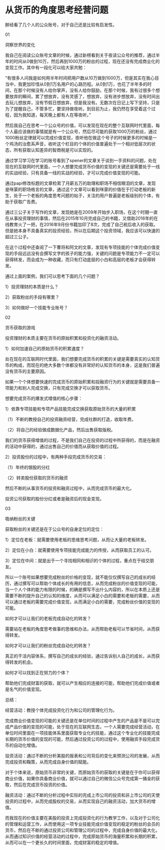 # 从货币的角度思考经营问题

醉经看了几个人的公众账号，对于自己还是比较有启发性。

01

洞察世界的变化

我自己在阅读公众账号文章的时候，通过新榜看到关于夜读公众号的推荐，通过半年的时间从0做到10万，然后再到1000万的粉丝的过程，现在还没有完成商业化的变现工作。其中有一段化可以给大家共勉：

“有很多人问我是如何用半年时间把用户数从10万做到1000万，但是其实在我心目当中，我更加珍惜从0到1万名用户的心路历程。从0到1万，也花了半年多的时间，在那个时候没有人给你掌声，没有人给你鼓励，在那个时候，我有过很多个想要放弃的瞬间，累了想放弃，没有灵感了，想放弃，没有进步想放弃，没有时间出去玩儿想放弃，没有节假日想放弃，但是我没有。无数次在日记上写下坚持，只是为了提醒自己，不管多忙，要坚持做夜听。到目前为止，我仍然在享受着这个过程，因为我知道，每天晚上都有人在等夜听。”

然后我自己在思考一个公众号的价值，可以发现在现在的整个互联网时代里面，每个人最应该做的事情就是有一个公众号，然后尽可能的获取1000万的粉丝，通过1000粉丝定律就可以完成价值变现，夜听他在做这个号子的时候更多的时候是一个鸡汤的治愈系声音，收听这个栏目的个体的价值普遍处于一个相对低层次的状态，所有获取认知差异的智商税是可以实现的。

通过学习学习在学习的账号看到了spener的文章关于谈到一手资料的问题，处在现在的互联网时代里面，一个人想要完成货币价值的变现的关键还是需要处于一线的实战经验，只有具备一线的实战的经验，才可以完成价值变现的可能。

通过papi修改标题的文章检索了月薪五万的助理和职场不相信眼泪的文章，发现是咪蒙的职场格言的文章，通过这个文章可以看到咪蒙的价值在于打动老板的新生，处于一个老板的角度思考问题的帖子，关注的用户普遍是老板级别的个体，有助于获取广告费。

通过三公子关于写作的文章，发现她是在2009年开始步入职场，在这个时期一直在从事投资理财的事情，然后在2015年10月完成自己的书籍，又借助2016年的在线教育火了一把，在2016年9月份书籍加印了8次，完成了自己税后收入的获取。但是她本身不具备真实的投资经验，所以在后期这个投资领域，我应该可以快速的超过三公子。

在这个过程中还查阅了一下曹将和阿文的文章，发现有专项技能的个体完成价值变现的手段远远没有会撰写文字的孩子的能力强，关键的问题是专项能力不一定可以获得转发，而会成为一种收藏，而只有打动底层的小白和高层的老板才会获得转发。

通过上面的案例，我们可以思考下面的几个问题？

1）投资理财的本质是什么？

2）获取粉丝的手段有哪里？

3）如何做好一个技能专业账号？

02

货币获取的游戏

投资理财的本质主要在货币的原始积累和投资化的融资活动。

1）如何加速自己的原始货币的积累速度？

处在现在的互联网时代里面，我们想要完成货币的积累的关键是需要真实的认知货币的构成，而现在的绝大多数个体都没有非常好的认知货币的本身，这是我们普遍没有货币的主要原因。

如果一个个体想要快速的完成货币的原始积累和投融资行为的关键就是需要具备一项能力和别人完成交换，只有完成交换才可以获取货币。

想要完成货币的爆发式增值的核心步骤：

1）依靠专项技能和专项产品技能完成交换获取原始货币的大量的积累

（1）不断的教授自己的投资融资经营，完成社群的打造，收取年费。

（2）将自己的经验做成数据化产品，然后出售获取版税。

我们的货币获得增值的过程，不是我们自己在投资的过程中所获得的，而是在融资的活动中获得的，通过出售自己的价值而从获取价值的过程。

2）投资股份的过程中，有两种手段完成货币的交易：

（1）年终的银股的分红

（2）转卖股份获取的货币的融资

然后不断的从事货币的投资和融资过程中，从而完成货币的最大化。

投资公司获取的股份分红或者是融资后的现金变现。

03

吸纳粉丝的关键

获取粉丝的关键还是在于公众号的自身定位的定位：

1）定位在老板：就需要使用老板的思维思考问题，从而让大量的老板转发。

2）定位在小白：就需要使用专项技能完成能力的传授，从而获取员工的认可。

3）定位在中间：就是出于一个寻找相同和相识的个体的过程，重点在于结交朋友。

所以一个账号如果想要完成粉丝的价格的变现，就不能仅仅撰写自己的成长的经历，通过撰写可以帮助个体成长的有用的信息，从而完成粉丝的价值变现的可能，当一个人个体的能力有限的时候，的确是撰写不出什么内容的，所以在本质上还是需要不断的提升自己的认知的维度，从而可以满足小白的需要和老板的需要，从而可以通过老板的需要完成价值变现，从而满足小白的需要，完成粉丝价值的变现的可能。

如何才可以让我们的老板完成自动化的转发？

需要站在老板的角度思考做事的思维和办法，从而帮助老板可以节省时间，从而获得转发。

如何才可以让我们的粉丝完成自动化的转发？

真正的干活内容体系，撰写自己的成长的经验，通过告诉别人自己的成长，从而获得转发的机会。

如何才可以找到正在努力的个体？

帮助他们完成财富的获取，就可以产生相应的连接的可能，帮助他们完成价值或者是名气的价值变现。

总结：

经营活动：教授个体完成投资化行为和公司的管理化行为。

完成商业价值变现的可能的关键还是在单位时间的过程中产生的产品是不是可以完成产品价值的变现的可能，处于现在的互联网生态，一个人需要完成经营活动，在单位时间里面在一项技能体系里面获取专业化的技能，通过这个专业化的技能完成长期的货币价值的变现的可能，然后通过投资公司的过程中，使用融资手段完成货币的自动化增值。

投资活动：通过不断的分析美股的报表和公司背后的变化来预测公司的发展，从而完成投资和鞠策，从而完成自身价值的赋能。

对于个体来说，原始货币非常的关键，而原始货币的获取的关键是在于你可以获得商业价值，如果你具备商业价值，就可以通过自己的微信公众号完成第一捅金的获取，然后在完成货币投资的价值。

融资活动：通过不断的分析过程中实际的完成上市公司的投资和非上市公司的天使投资的过程中，从而完成股权的交易，从而实现自己的融资活动，加大货币的增值。

而我现在的价值主要在美股的投资上完成投资化的行为教学工作，以及对于公司化的管理和运营工作，从而使用这一项专业技能完成价值变现的稳定的粉丝的会员的货币，然后在不断的通过投资公司和管理公司的过程中，完成自身价值的最大化，从而通过知识价值的经营活动的过程中，完成原始货币的海量积累和长期的积累，从而可以在一个更长久的时间里面，完成财富的稳定的增值。
